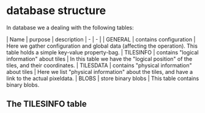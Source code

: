 # database structure

In database we a dealing with the following tables:

| Name | purpose | description
| - | - |
| GENERAL | contains configuration | Here we gather configuration and global data (affecting the operation). This table holds a simple key-value property-bag.
| TILESINFO | contains "logical information" about tiles | In this table we have the "logical position" of the tiles, and their coordinates.
| TILESDATA | contains "physical information" about tiles | Here we list "physical information" about the tiles, and have a link to the actual pixeldata.
| BLOBS | store binary blobs | This table contains binary blobs.


## The TILESINFO table



